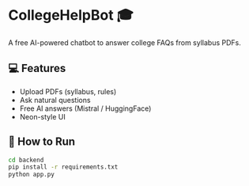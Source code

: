 # CollegeHelpBot 🎓
A free AI-powered chatbot to answer college FAQs from syllabus PDFs.

## 💻 Features
- Upload PDFs (syllabus, rules)
- Ask natural questions
- Free AI answers (Mistral / HuggingFace)
- Neon-style UI

## 🚀 How to Run
```bash
cd backend
pip install -r requirements.txt
python app.py
